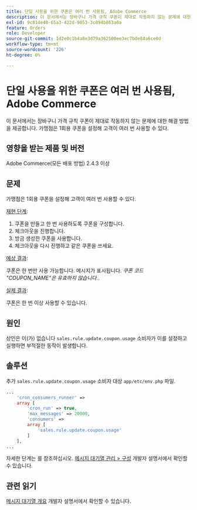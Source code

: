 ```yaml
---
title: 단일 사용을 위한 쿠폰은 여러 번 사용됨, Adobe Commerce
description: 이 문서에서는 장바구니 가격 규칙 쿠폰이 제대로 작동하지 않는 문제에 대한 해결 방법을 제공합니다. 가맹점은 1회용 쿠폰을 설정해 고객이 여러 번 사용할 수 있다.
exl-id: 9c81de40-65a3-422d-9053-3c894b863a0a
feature: Orders
role: Developer
source-git-commit: 1d2e0c1b4a8e3d79a362500ee3ec7bde84a6ce0d
workflow-type: tm+mt
source-wordcount: '226'
ht-degree: 0%

---
```


# 단일 사용을 위한 쿠폰은 여러 번 사용됨, Adobe Commerce

이 문서에서는 장바구니 가격 규칙 쿠폰이 제대로 작동하지 않는 문제에 대한 해결 방법을 제공합니다. 가맹점은 1회용 쿠폰을 설정해 고객이 여러 번 사용할 수 있다.


## 영향을 받는 제품 및 버전

Adobe Commerce(모든 배포 방법) 2.4.3 이상

## 문제

가맹점은 1회용 쿠폰을 설정해 고객이 여러 번 사용할 수 있다.

<u>재현 단계</u>:

1. 쿠폰을 만들고 한 번 사용하도록 쿠폰을 구성합니다.
1. 체크아웃을 진행합니다.
1. 방금 생성한 쿠폰을 사용합니다.
1. 체크아웃을 다시 진행하고 같은 쿠폰을 쓰세요.

<u>예상 결과</u>:

쿠폰은 한 번만 사용 가능합니다. 메시지가 표시됩니다. *쿠폰 코드 &quot;COUPON_NAME&quot;은 유효하지 않습니다.*.

<u>실제 결과</u>:

쿠폰은 한 번 이상 사용할 수 있습니다.


## 원인

상인은 이(가) 없습니다 `sales.rule.update.coupon.usage` 소비자가 이를 설정하고 실행하면 부적절한 동작이 발생합니다.

## 솔루션

추가 `sales.rule.update.coupon.usage` 소비자 대상 `app/etc/env.php` 파일.

```php
...
    'cron_consumers_runner' =>
    array [
        'cron_run' => true,
        'max_messages' => 20000,
        'consumers' =>
        array [
            'sales.rule.update.coupon.usage'
        ]
    ],
...
```

자세한 단계는 를 참조하십시오. [메시지 대기열 관리 > 구성](https://devdocs.magento.com/guides/v2.4/config-guide/mq/manage-message-queues.html#configuration) 개발자 설명서에서 확인할 수 있습니다.

## 관련 읽기

[메시지 대기열 개요](https://devdocs.magento.com/guides/v2.4/config-guide/mq/rabbitmq-overview.html) 개발자 설명서에서 확인할 수 있습니다.
